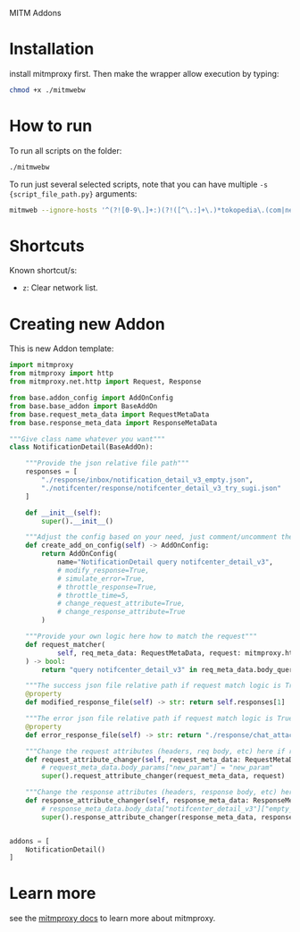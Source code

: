 MITM Addons

# Installation

install mitmproxy first. Then make the wrapper allow execution by typing:

```sh
chmod +x ./mitmwebw
```

# How to run

To run all scripts on the folder:

```sh
./mitmwebw
```

To run just several selected scripts, note that you can have multiple `-s {script_file_path.py}` arguments:

```sh
mitmweb --ignore-hosts '^(?![0-9\.]+:)(?!([^\.:]+\.)*tokopedia\.(com|net):)' -s main.py -s {script_file_path.py}
```

# Shortcuts

Known shortcut/s:

- `z`: Clear network list.

# Creating new Addon

This is new Addon template:

```python
import mitmproxy
from mitmproxy import http
from mitmproxy.net.http import Request, Response

from base.addon_config import AddOnConfig
from base.base_addon import BaseAddOn
from base.request_meta_data import RequestMetaData
from base.response_meta_data import ResponseMetaData

"""Give class name whatever you want"""
class NotificationDetail(BaseAddOn):

    """Provide the json relative file path"""
    responses = [
        "./response/inbox/notification_detail_v3_empty.json",
        "./notifcenter/response/notifcenter_detail_v3_try_sugi.json"
    ]

    def __init__(self):
        super().__init__()

    """Adjust the config based on your need, just comment/uncomment the config argument below"""
    def create_add_on_config(self) -> AddOnConfig:
        return AddOnConfig(
            name="NotificationDetail query notifcenter_detail_v3",
            # modify_response=True,
            # simulate_error=True,
            # throttle_response=True,
            # throttle_time=5,
            # change_request_attribute=True,
            # change_response_attribute=True
        )

    """Provide your own logic here how to match the request"""
    def request_matcher(
            self, req_meta_data: RequestMetaData, request: mitmproxy.http.HTTPRequest
    ) -> bool:
        return "query notifcenter_detail_v3" in req_meta_data.body_query

    """The success json file relative path if request match logic is True"""
    @property
    def modified_response_file(self) -> str: return self.responses[1]

    """The error json file relative path if request match logic is True"""
    @property
    def error_response_file(self) -> str: return "./response/chat_attachment_error.json"

    """Change the request attributes (headers, req body, etc) here if request match logic is True"""
    def request_attribute_changer(self, request_meta_data: RequestMetaData, request: Request):
        # request_meta_data.body_params["new_param"] = "new_param"
        super().request_attribute_changer(request_meta_data, request)

    """Change the response attributes (headers, response body, etc) here if request match logic is True"""
    def response_attribute_changer(self, response_meta_data: ResponseMetaData, response: Response):
        # response_meta_data.body_data["notifcenter_detail_v3"]["empty_state_content"] = "new content"
        super().response_attribute_changer(response_meta_data, response)


addons = [
    NotificationDetail()
]
```

# Learn more

see the [mitmproxy docs](https://docs.mitmproxy.org/stable/) to learn more about mitmproxy.
